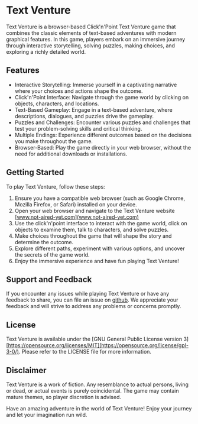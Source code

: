 # Text Venture

Text Venture is a browser-based Click'n'Point Text Venture game that combines the classic elements of text-based adventures with modern graphical features. In this game, players embark on an immersive journey through interactive storytelling, solving puzzles, making choices, and exploring a richly detailed world.

## Features

- Interactive Storytelling: Immerse yourself in a captivating narrative where your choices and actions shape the outcome.
- Click'n'Point Interface: Navigate through the game world by clicking on objects, characters, and locations.
- Text-Based Gameplay: Engage in a text-based adventure, where descriptions, dialogues, and puzzles drive the gameplay.
- Puzzles and Challenges: Encounter various puzzles and challenges that test your problem-solving skills and critical thinking.
- Multiple Endings: Experience different outcomes based on the decisions you make throughout the game.
- Browser-Based: Play the game directly in your web browser, without the need for additional downloads or installations.

## Getting Started

To play Text Venture, follow these steps:

1. Ensure you have a compatible web browser (such as Google Chrome, Mozilla Firefox, or Safari) installed on your device.
2. Open your web browser and navigate to the Text Venture website [www.not-aired-yet.com](www.not-aired-yet.com)
3. Use the click'n'point interface to interact with the game world, click on objects to examine them, talk to characters, and solve puzzles.
4. Make choices throughout the game that will shape the story and determine the outcome.
5. Explore different paths, experiment with various options, and uncover the secrets of the game world.
6. Enjoy the immersive experience and have fun playing Text Venture!


## Support and Feedback

If you encounter any issues while playing Text Venture or have any feedback to share, you can file an issue on [github](https://github.com/dominik-da-rocha/text-venture/issues). We appreciate your feedback and will strive to address any problems or concerns promptly.

## License

Text Venture is available under the [GNU General Public License version 3][https://opensource.org/licenses/MIT](https://opensource.org/license/gpl-3-0/). Please refer to the LICENSE file for more information.

## Disclaimer

Text Venture is a work of fiction. Any resemblance to actual persons, living or dead, or actual events is purely coincidental. The game may contain mature themes, so player discretion is advised.

Have an amazing adventure in the world of Text Venture! Enjoy your journey and let your imagination run wild.
